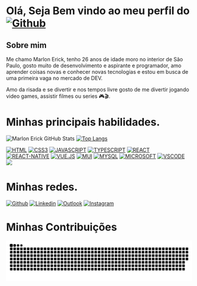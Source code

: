# Olá, Seja Bem vindo ao meu perfil do [![Github](https://img.shields.io/badge/GitHub-100000?style=for-the-badge&logo=github&logoColor=white)](https://github.com/marlonerick)

## Sobre mim

Me chamo Marlon Erick, tenho 26 anos de idade moro no interior de São Paulo, gosto muito de desenvolvimento e aspirante e programador, amo aprender coisas novas e conhecer novas tecnologias e estou em busca de uma primeira vaga no mercado de DEV.

Amo da risada e se divertir e nos tempos livre gosto de me divertir jogando video games, assistir filmes ou series 🎮🎬.

# Minhas principais habilidades.

![Marlon Erick GitHub Stats](https://github-readme-stats.vercel.app/api?username=marlonerick&show_icons=true&theme=dark&icon_color=blue&title_color=blue&hide_border=true&border_radius=15&line_height=20)
[![Top Langs](https://github-readme-stats.vercel.app/api/top-langs/?username=marlonerick&layout=compact&theme=dark&icon_color=blue&title_color=blue&hide_border=true&border_radius=15)](https://github.com/marlonerick/github-readme-stats)

[![HTML](https://img.shields.io/badge/HTML5-E34F26?style=for-the-badge&logo=html5&logoColor=white)]()
[![CSS3](https://img.shields.io/badge/CSS3-1572B6?style=for-the-badge&logo=css3&logoColor=white)]()
[![JAVASCRIPT](https://img.shields.io/badge/JavaScript-F7DF1E?style=for-the-badge&logo=javascript&logoColor=black)]()
[![TYPESCRIPT](https://img.shields.io/badge/TypeScript-007ACC?style=for-the-badge&logo=typescript&logoColor=white)]()
[![REACT](https://img.shields.io/badge/React-20232A?style=for-the-badge&logo=react&logoColor=61DAFB)]()
[![REACT-NATIVE](	https://img.shields.io/badge/React_Native-20232A?style=for-the-badge&logo=react&logoColor=61DAFB)]()
[![VUE.JS](https://img.shields.io/badge/Vue.js-35495E?style=for-the-badge&logo=vue.js&logoColor=4FC08D)]()
[![MUI](https://img.shields.io/badge/Material--UI-0081CB?style=for-the-badge&logo=material-ui&logoColor=white)]()
[![MYSQL](https://img.shields.io/badge/MySQL-00000F?style=for-the-badge&logo=mysql&logoColor=white)]()
[![MICROSOFT](https://img.shields.io/badge/Microsoft-666666?style=for-the-badge&logo=microsoft&logoColor=white)]()
[![VSCODE](https://img.shields.io/badge/Visual_Studio-5C2D91?style=for-the-badge&logo=visual%20studio&logoColor=white)]()
[![](https://img.shields.io/badge/Node.js-43853D?style=for-the-badge&logo=node.js&logoColor=white)]()


# Minhas redes.

[![Github](https://img.shields.io/badge/GitHub-100000?style=for-the-badge&logo=github&logoColor=white)](https://github.com/marlonerick)
[![Linkedin](https://img.shields.io/badge/LinkedIn-0077B5?style=for-the-badge&logo=linkedin&logoColor=white)](https://www.linkedin.com/in/marlon-erick-80b22811b/)
[![Outlook](https://img.shields.io/badge/Outlook-0078D4?style=for-the-badge&logo=microsoft-outlook&logoColor=white)](erick.marlon13@hotmail.com)
[![Instagram](https://img.shields.io/badge/Instagram-E4405F?style=for-the-badge&logo=instagram&logoColor=white)](https://www.instagram.com/marloneriick/)



# Minhas Contribuições

![snake gif](https://github.com/marlonerick/marlonerick/blob/output/github-contribution-grid-snake-dark.svg)
